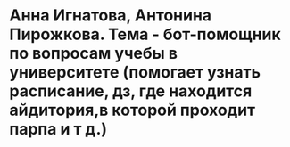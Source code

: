 # Анна Игнатова, Антонина Пирожкова. Тема - бот-помощник по вопросам учебы в университете (помогает узнать расписание, дз, где находится айдитория,в которой проходит парпа и т д.)
